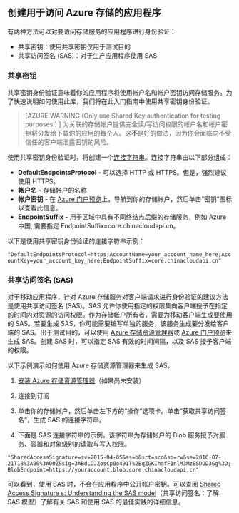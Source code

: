 ## 创建用于访问 Azure 存储的应用程序

有两种方法可以对要访问存储服务的应用程序进行身份验证：

- 共享密钥：使用共享密钥仅用于测试目的
- 共享访问签名 (SAS)：对于生产应用程序使用 SAS

### 共享密钥
共享密钥身份验证意味着你的应用程序将使用帐户名和帐户密钥访问存储服务。为了快速说明如何使用此库，我们将在此入门指南中使用共享密钥身份验证。

> [AZURE.WARNING (Only use Shared Key authentication for testing purposes!) ] 为关联的存储帐户提供完全读/写访问权限的帐户名和帐户密钥将分发给下载你的应用的每个人。这**不**是好的做法，因为你会面临向不受信任的客户端泄露密钥的风险。

使用共享密钥身份验证时，将创建一个[连接字符串](/documentation/articles/storage-configure-connection-string/)。连接字符串由以下部分组成：

- **DefaultEndpointsProtocol** - 可以选择 HTTP 或 HTTPS。但是，强烈建议使用 HTTPS。
- **帐户名** - 存储帐户的名称
- **帐户密钥** - 在 [Azure 门户预览](https://portal.azure.cn)上，导航到你的存储帐户，然后单击“密钥”图标以查看此信息。
- **EndpointSuffix** - 用于区域中具有不同终结点后缀的存储服务，例如 Azure 中国, 需要指定 EndpointSuffix=core.chinacloudapi.cn。

以下是使用共享密钥身份验证的连接字符串示例：

`"DefaultEndpointsProtocol=https;AccountName=your_account_name_here;AccountKey=your_account_key_here;EndpointSuffix=core.chinacloudapi.cn"`

### 共享访问签名 (SAS)
对于移动应用程序，针对 Azure 存储服务对客户端请求进行身份验证的建议方法是使用共享访问签名 (SAS)。SAS 允许你使用指定的权限集向客户端授予在指定的时间内对资源的访问权限。作为存储帐户所有者，需要为移动客户端生成要使用的 SAS。若要生成 SAS，你可能需要编写单独的服务，该服务生成要分发给客户端的 SAS。出于测试目的，可以使用 [Azure 存储资源管理器](http://storageexplorer.com)或 [Azure 门户预览](https://portal.azure.cn)来生成 SAS。创建 SAS 时，可以指定 SAS 有效的时间间隔，以及 SAS 授予客户端的权限。

以下示例演示如何使用 Azure 存储资源管理器来生成 SAS。

1. [安装 Azure 存储资源管理器](http://storageexplorer.com)（如果尚未安装）

2. 连接到订阅

3. 单击你的存储帐户，然后单击左下方的“操作”选项卡。单击“获取共享访问签名”，生成 SAS 的连接字符串。

4. 下面是 SAS 连接字符串的示例，该字符串为存储帐户的 Blob 服务授予对服务、容器和对象级别的读取与写入权限。

  `"SharedAccessSignature=sv=2015-04-05&ss=b&srt=sco&sp=rw&se=2016-07-21T18%3A00%3A00Z&sig=3ABdLOJZosCp0o491T%2BqZGKIhafF1nlM3MzESDDD3Gg%3D;BlobEndpoint=https://youraccount.blob.core.chinacloudapi.cn"`

可以看到，使用 SAS 时，不会在应用程序中公开帐户密钥。可以查阅 [Shared Access Signature s: Understanding the SAS model](/documentation/articles/storage-dotnet-shared-access-signature-part-1/)（共享访问签名：了解 SAS 模型）了解有关 SAS 和使用 SAS 的最佳实践的详细信息。

<!---HONumber=Mooncake_0926_2016-->